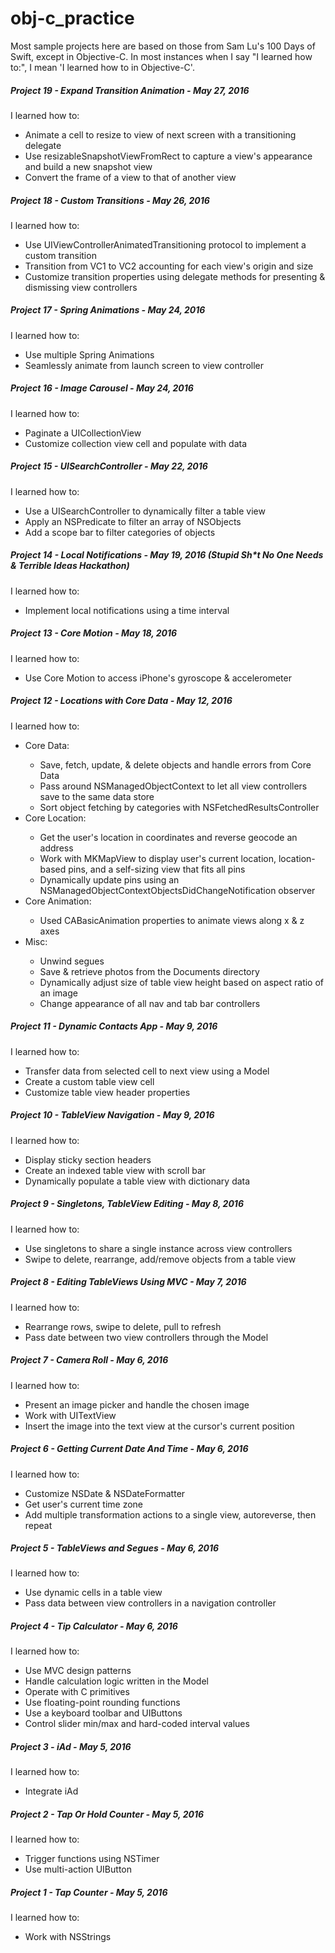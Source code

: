 # obj-c_practice
Most sample projects here are based on those from Sam Lu's 100 Days of Swift, except in Objective-C. In most instances when I say "I learned how to:", I mean 'I learned how to in Objective-C'.


<h5>Project 19 - Expand Transition Animation - May 27, 2016</h5>
I learned how to:
    <ul>
        <li>Animate a cell to resize to view of next screen with a transitioning delegate</li>
        <li>Use resizableSnapshotViewFromRect to capture a view's appearance and build a new snapshot view</li>
        <li>Convert the frame of a view to that of another view</li>
    </ul>
<h5>Project 18 - Custom Transitions - May 26, 2016</h5>
I learned how to:
    <ul>
        <li>Use UIViewControllerAnimatedTransitioning protocol to implement a custom transition</li>
        <li>Transition from VC1 to VC2 accounting for each view's origin and size</li>
        <li>Customize transition properties using delegate methods for presenting & dismissing view controllers</li>
    </ul>
<h5>Project 17 - Spring Animations - May 24, 2016</h5>
I learned how to:
    <ul>
        <li>Use multiple Spring Animations</li>
        <li>Seamlessly animate from launch screen to view controller</li>
    </ul>
<h5>Project 16 - Image Carousel - May 24, 2016</h5>
I learned how to:
    <ul>
        <li>Paginate a UICollectionView</li>
        <li>Customize collection view cell and populate with data</li>
    </ul>
<h5>Project 15 - UISearchController - May 22, 2016</h5>
I learned how to:
    <ul>
        <li>Use a UISearchController to dynamically filter a table view</li>
        <li>Apply an NSPredicate to filter an array of NSObjects</li>
        <li>Add a scope bar to filter categories of objects</li>
    </ul>
<h5>Project 14 - Local Notifications - May 19, 2016 (Stupid Sh*t No One Needs & Terrible Ideas Hackathon)</h5>
  I learned how to:
  <ul>
    <li>Implement local notifications using a time interval</li>
  </ul>
<h5>Project 13 - Core Motion - May 18, 2016</h5>
  I learned how to:
  <ul>
    <li>Use Core Motion to access iPhone's gyroscope & accelerometer</li>
  </ul>
<h5>Project 12 - Locations with Core Data - May 12, 2016</h5>
  I learned how to:
  <ul>
    <li>Core Data:</li>
        <ul>
            <li>Save, fetch, update, & delete objects and handle errors from Core Data</li>
            <li>Pass around NSManagedObjectContext to let all view controllers save to the same data store</li>
            <li>Sort object fetching by categories with NSFetchedResultsController</li>  
        </ul>
    <li>Core Location:</li>
        <ul>
            <li>Get the user's location in coordinates and reverse geocode an address</li>
            <li>Work with MKMapView to display user's current location, location-based pins, and a self-sizing view that fits all pins</li>
            <li>Dynamically update pins using an NSManagedObjectContextObjectsDidChangeNotification observer</li>
        </ul>
    <li>Core Animation:</li>
        <ul>
            <li>Used CABasicAnimation properties to animate views along x & z axes</li>
        </ul>
    <li>Misc:</li>
        <ul>
            <li>Unwind segues</li>
            <li>Save & retrieve photos from the Documents directory</li>
            <li>Dynamically adjust size of table view height based on aspect ratio of an image</li>
            <li>Change appearance of all nav and tab bar controllers</li>
        </ul>
  </ul>
<h5>Project 11 - Dynamic Contacts App - May 9, 2016</h5>
  I learned how to:
  <ul>
    <li>Transfer data from selected cell to next view using a Model</li>
    <li>Create a custom table view cell</li>
    <li>Customize table view header properties</li>
  </ul>
<h5>Project 10 - TableView Navigation - May 9, 2016</h5>
  I learned how to:
  <ul>
    <li>Display sticky section headers</li>
    <li>Create an indexed table view with scroll bar</li>
    <li>Dynamically populate a table view with dictionary data</li>
  </ul>
<h5>Project 9 - Singletons, TableView Editing - May 8, 2016</h5>
  I learned how to:
  <ul>
    <li>Use singletons to share a single instance across view controllers</li>
    <li>Swipe to delete, rearrange, add/remove objects from a table view</li>
  </ul>
<h5>Project 8 - Editing TableViews Using MVC - May 7, 2016</h5>
  I learned how to:
  <ul>
    <li>Rearrange rows, swipe to delete, pull to refresh</li>
    <li>Pass date between two view controllers through the Model</li>
  </ul>
<h5>Project 7 - Camera Roll - May 6, 2016</h5>
  I learned how to:
  <ul>
    <li>Present an image picker and handle the chosen image</li>
    <li>Work with UITextView</li>
    <li>Insert the image into the text view at the cursor's current position</li>
  </ul>
<h5>Project 6 - Getting Current Date And Time - May 6, 2016</h5>
  I learned how to:
  <ul>
    <li>Customize NSDate & NSDateFormatter</li>
    <li>Get user's current time zone</li>
    <li>Add multiple transformation actions to a single view, autoreverse, then repeat</li>
  </ul>
<h5>Project 5 - TableViews and Segues - May 6, 2016</h5>
  I learned how to:
  <ul>
    <li>Use dynamic cells in a table view</li>
    <li>Pass data between view controllers in a navigation controller</li>
  </ul>
<h5>Project 4 - Tip Calculator - May 6, 2016</h5>
  I learned how to:
  <ul>
    <li>Use MVC design patterns</li>
    <li>Handle calculation logic written in the Model</li>
    <li>Operate with C primitives</li>
    <li>Use floating-point rounding functions</li>
    <li>Use a keyboard toolbar and UIButtons</li>
    <li>Control slider min/max and hard-coded interval values</li>
  </ul>
<h5>Project 3 - iAd - May 5, 2016</h5>
  I learned how to:
  <ul>
    <li>Integrate iAd</li>
  </ul>
<h5>Project 2 - Tap Or Hold Counter - May 5, 2016</h5>
  I learned how to:
  <ul>
    <li>Trigger functions using NSTimer</li>
    <li>Use multi-action UIButton</li>
  </ul>
<h5>Project 1 - Tap Counter - May 5, 2016</h5>
  I learned how to:
  <ul>
    <li>Work with NSStrings</li>
  </ul>



